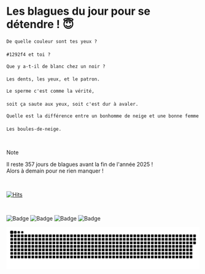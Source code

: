 
<h1>Les blagues du jour pour se détendre ! 😇</h1>

```diff
De quelle couleur sont tes yeux ?

#1292f4 et toi ?
```

```diff
Que y a-t-il de blanc chez un noir ?

Les dents, les yeux, et le patron.
```

```diff
Le sperme c'est comme la vérité,

soit ça saute aux yeux, soit c'est dur à avaler.
```

```diff
Quelle est la différence entre un bonhomme de neige et une bonne femme de neige ?

Les boules-de-neige.
```

<br/>

> [!NOTE]
> Il reste 357 jours de blagues avant la fin de l'année 2025 ! <br/>
> Alors à demain pour ne rien manquer !

<br/>


[![Hits](https://hits.seeyoufarm.com/api/count/incr/badge.svg?url=https%3A%2F%2Fgithub.com%2FClems02%2Fhit-counter&count_bg=%23003E80&title_bg=%235C9FE1&icon=powershell.svg&icon_color=%23FFFFFF&title=Visite&edge_flat=false)](https://hits.seeyoufarm.com)


<br/>


![Badge](https://img.shields.io/badge/Last%20updated%20on-white?style=for-the-badge&logo=clockify)   ![Badge](https://img.shields.io/badge/09/01-white?style=for-the-badge) ![Badge](https://img.shields.io/badge/at-white?style=for-the-badge) ![Badge](https://img.shields.io/badge/03:23-white?style=for-the-badge)


<p align="center">
 <img width="1000" src="assets/github-snake.svg" alt="snake"/>
</p>
